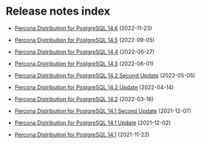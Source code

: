 # Release notes index

* [Percona Distribution for PostgreSQL 14.6](release-notes-v14.6.md) (2022-11-23)

* [Percona Distribution for PostgreSQL 14.5](release-notes-v14.5.md) (2022-09-05)

* [Percona Distribution for PostgreSQL 14.4](release-notes-v14.4.md) (2022-06-27)

* [Percona Distribution for PostgreSQL 14.3](release-notes-v14.3.md) (2022-06-01)

* [Percona Distribution for PostgreSQL 14.2 Second Update](release-notes-v14.2.upd2.md) (2022-05-05)

* [Percona Distribution for PostgreSQL 14.2 Update](release-notes-v14.2.upd.md) (2022-04-14)

* [Percona Distribution for PostgreSQL 14.2](release-notes-v14.2.md) (2022-03-16)

* [Percona Distribution for PostgreSQL 14.1 Second Update](release-notes-v14.1.upd2.md) (2021-12-07)

* [Percona Distribution for PostgreSQL 14.1 Update](release-notes-v14.1.upd.md) (2021-12-02)

* [Percona Distribution for PostgreSQL 14.1](release-notes-v14.1.md) (2021-11-22)